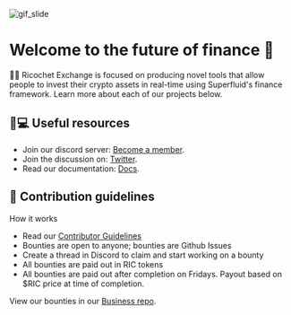 ![gif_slide](https://user-images.githubusercontent.com/69639595/165824337-81f487c9-fa13-4048-af1c-41869d822aac.gif)

# Welcome to the future of finance 👋

🙋‍♀️ Ricochet Exchange is focused on producing novel tools that allow people to invest their crypto assets in real-time using Superfluid's finance framework. 
Learn more about each of our projects below.
  
## 👩💻 Useful resources

* Join our discord server: [Become a member](https://discord.com/invite/mss4t2ED3y).
* Join the discussion on: [Twitter](https://twitter.com/ricochetxchange).
* Read our documentation: [Docs](https://github.com/Ricochet-Exchange/docs.ricochet.exchange).

## 🌈 Contribution guidelines 
 How it works

* Read our [Contributor Guidelines](https://github.com/Ricochet-Exchange/ricochet-frontend/blob/v2/CONTRIBUTING.md)
* Bounties are open to anyone; bounties are Github Issues
* Create a thread in Discord to claim and start working on a bounty
* All bounties are paid out in RIC tokens
* All bounties are paid out after completion on Fridays. Payout based on $RIC price at time of completion.

View our bounties in our [Business repo](https://github.com/Ricochet-Exchange/docs.ricochet.exchange/blob/main/business/bounty-hunters.md).


